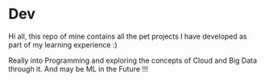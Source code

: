 # Dev
Hi all, this repo of mine contains all the pet projects I have  developed as part of my learning experience  :)

Really into Programming and exploring the concepts of Cloud and Big Data through it. And may be ML in the Future !!!
